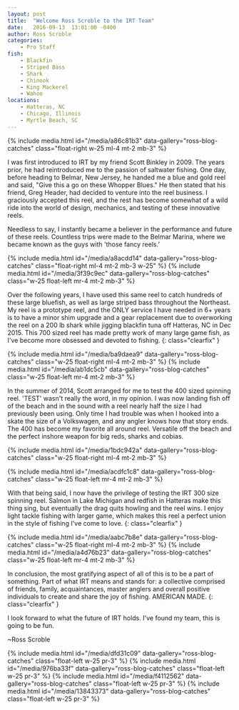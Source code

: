 ```yaml
---
layout: post
title:  "Welcome Ross Scroble to the IRT Team"
date:   2016-09-13  13:01:00 -0400
author: Ross Scroble
categories: 
    - Pro Staff
fish: 
    - Blackfin
    - Striped Bass
    - Shark
    - Chinook
    - King Mackerel 
    - Wahoo
locations:
    - Hatteras, NC
    - Chicago, Illinois
    - Myrtle Beach, SC
---
```


{% include media.html id="/media/a86c81b3" data-gallery="ross-blog-catches" class="float-right w-25 ml-4 mt-2 mb-3" %}

I was first introduced to IRT by my friend Scott Binkley in 2009. The years prior, he had reintroduced me to the passion of saltwater fishing. One day, before heading to Belmar, New Jersey, he handed me a blue and gold reel and said, "Give this a go on these Whopper Blues." He then stated that his friend, Greg Header, had decided to venture into the reel business. I graciously accepted this reel, and the rest has become somewhat of a wild ride into the world of design, mechanics, and testing of these innovative reels.


Needless to say, I instantly became a believer in the performance and future of these reels. Countless trips were made to the Belmar Marina, where we became known as the guys with 'those fancy reels.’ 

{% include media.html id="/media/a8acdd14" data-gallery="ross-blog-catches" class="float-right ml-4 mt-2 mb-3 w-25" %}
{% include media.html id="/media/3f39c9ec" data-gallery="ross-blog-catches" class="w-25 float-left mr-4 mt-2 mb-3" %}

Over the following years, I have used this same reel to catch hundreds of these large bluefish, as well as large striped bass throughout the Northeast. My reel is a prototype reel, and the ONLY service I have needed in 6+ years is to have a minor shim upgrade and a gear replacement due to overworking the reel on a 200 lb shark while jigging blackfin tuna off Hatteras, NC in Dec 2015. This 700 sized reel has made pretty work of many large game fish, as I've become more obsessed and devoted to fishing.
{: class="clearfix" }


{% include media.html id="/media/ba9daea9" data-gallery="ross-blog-catches" class="w-25 float-right ml-4 mt-2 mb-3" %}
{% include media.html id="/media/ab1dc5cb" data-gallery="ross-blog-catches" class="w-25 float-left mr-4 mt-2 mb-3" %}


In the summer of 2014, Scott arranged for me to test the 400 sized spinning reel. 'TEST' wasn't really the word, in my opinion. I was now landing fish off of the beach and in the sound with a reel nearly half the size I had previously been using. Only time I had trouble was when I hooked into a skate the size of a Volkswagen, and any angler knows how that story ends. The 400 has become my favorite all around reel. Versatile off the beach and the perfect inshore weapon for big reds, sharks and cobias.

{% include media.html id="/media/1bdc942a" data-gallery="ross-blog-catches" class="w-25 float-right ml-4 mt-2 mb-3" %}

{% include media.html id="/media/acdfc1c8" data-gallery="ross-blog-catches" class="w-25 float-left mr-4 mt-2 mb-3" %}

With that being said, I now have the privilege of testing the IRT 300 size spinning reel. Salmon in Lake Michigan and redfish in Hatteras make this thing sing, but eventually the drag quits howling and the reel wins. I enjoy light tackle fishing with larger game, which makes this reel a perfect union in the style of fishing I've come to love.
{: class="clearfix" }

{% include media.html id="/media/aabc7b8e" data-gallery="ross-blog-catches" class="w-25 float-right ml-4 mt-2 mb-3" %}
{% include media.html id="/media/a4d76b23" data-gallery="ross-blog-catches" class="w-25 float-left mr-4 mt-2 mb-3" %}

In conclusion, the most gratifying aspect of all of this is to be a part of something. Part of what IRT means and stands for: a collective comprised of friends, family, acquaintances, master anglers and overall positive individuals to create and share the joy of fishing. AMERICAN MADE.
{: class="clearfix" }

I look forward to what the future of IRT holds. I've found my team, this is going to be fun.

~Ross Scroble

{% include media.html id="/media/dfd31c09" data-gallery="ross-blog-catches" class="float-left w-25 pr-3" %}
{% include media.html id="/media/976ba33f" data-gallery="ross-blog-catches" class="float-left w-25 pr-3" %}
{% include media.html id="/media/f4112562" data-gallery="ross-blog-catches" class="float-left w-25 pr-3" %}
{% include media.html id="/media/13843373" data-gallery="ross-blog-catches" class="float-left w-25 pr-3" %}









